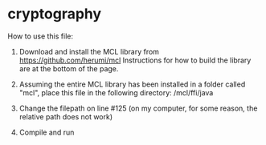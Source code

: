 # cryptography

How to use this file:

1. Download and install the MCL library from https://github.com/herumi/mcl
Instructions for how to build the library are at the bottom of the page.

2. Assuming the entire MCL library has been installed in a folder called "mcl",
place this file in the following directory: /mcl/ffi/java


3. Change the filepath on line #125 (on my computer, for some reason, the relative path does not work)

4. Compile and run




